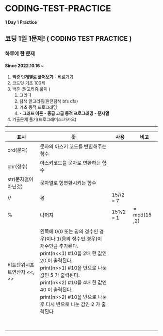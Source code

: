 # CODING-TEST-PRACTICE

#### 1 Day 1 Practice

## 코딩 1일 1문제! ( CODING TEST PRACTICE )

### 하루에 한 문제

#### Since 2022.10.16  ~

1. **백준 단계별로 풀어보기** - [바로가기](https://www.acmicpc.net/step)
2. 코드잇 기초 100제
3. 백준 (알고리즘 풀이 )
   1. 그리디
   2. 탐색 알고리즘(완전탐색 bfs dfs)
   3. 기초 동적 프로그래밍
   4. **- 그래프 이론**
      **- 중급 고급 동적 프로그래밍**
      **- 문자열**
4. 기출문제 풀기(프로그래머스:카카오)


---



| 표시                        | 뜻                                                                                                                                                                                                                                                                                                                           | 사용      | 비고           |
| --------------------------- | ---------------------------------------------------------------------------------------------------------------------------------------------------------------------------------------------------------------------------------------------------------------------------------------------------------------------------- | --------- | -------------- |
| ord(문자)                   | 문자의 아스키 코드를 반환해주는 함수                                                                                                                                                                                                                                                                                         |           |                |
| chr(정수)                   | 아스키코드를 문자로 변환하는 함수                                                                                                                                                                                                                                                                                            |           |                |
| str(문자열이아닌것)         | 문자열로 형변환시키는 함수                                                                                                                                                                                                                                                                                                   |           |                |
| //                          | 몫                                                                                                                                                                                                                                                                                                                           | 15//2 = 7 |                |
| %                           | 나머지                                                                                                                                                                                                                                                                                                                       | 15%2 = 1  | =  mod(15 ,2) |
|                             |                                                                                                                                                                                                                                                                                                                              |           |                |
| 비트단위시프트연산자 <<, >> | 왼쪽에 0(0 또는 양의 정수인 경우)이나 1(음의 정수인 경우)이 개수만큼 추가된다.<br />print(n<<1) #10을 2배 한 값인 20 이 출력된다.<br />print(n>>1) #10을 반으로 나눈 값인 5 가 출력된다. <br />  print(n<<2) #10을 4배 한 값인 40 이 출력된다.<br />   print(n>>2) #10을 반으로 나눈 후 다시 반으로 나눈 값인 2 가 출력된다. |           |                |
|                             |                                                                                                                                                                                                                                                                                                                              |           |                |
|                             |                                                                                                                                                                                                                                                                                                                              |           |                |
|                             |                                                                                                                                                                                                                                                                                                                              |           |                |
|                             |                                                                                                                                                                                                                                                                                                                              |           |                |
|                             |                                                                                                                                                                                                                                                                                                                              |           |                |
|                             |                                                                                                                                                                                                                                                                                                                              |           |                |
|                             |                                                                                                                                                                                                                                                                                                                              |           |                |
|                             |                                                                                                                                                                                                                                                                                                                              |           |                |
